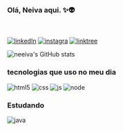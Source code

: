 ### Olá, Neiva aqui. ✨👽
</br>

[![linkedIn](https://img.shields.io/badge/LinkedIn-0077B5?style=for-the-badge&logo=linkedin&logoColor=white)]((https://www.linkedin.com/in/neiva-martins-231aa5214/))
[![instagra](https://img.shields.io/badge/Instagram-E4405F?style=for-the-badge&logo=instagram&logoColor=white)](https://www.instagram.com/neeivamartins/)
[![linktree](https://img.shields.io/badge/linktree-39E09B?style=for-the-badge&logo=linktree&logoColor=white)](
https://linktr.ee/neeivamartins)

![neeiva's GitHub stats](https://github-readme-stats.vercel.app/api?username=neeiva&show_icons=true&theme=tokyonight)


### tecnologias que uso no meu dia 

<div>
    <img aligin="center" alt="html5" src="https://img.shields.io/badge/HTML5-E34F26?style=for-the-badge&logo=html5&logoColor=white" />
    <img aligin="center" alt="css" src="https://img.shields.io/badge/CSS3-1572B6?style=for-the-badge&logo=css3&logoColor=white" />
    <img aligin="center" alt="js" src="https://img.shields.io/badge/JavaScript-F7DF1E?style=for-the-badge&logo=javascript&logoColor=black" />
    <img aligin="center" alt="node" src="https://img.shields.io/badge/Node.js-43853D?style=for-the-badge&logo=node.js&logoColor=white" />
</div>

### Estudando 
<div>
    <img aligin="center" alt="java" src="https://img.shields.io/badge/Java-ED8B00?style=for-the-badge&logo=java&logoColor=white" />
</div>
